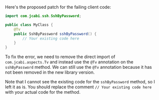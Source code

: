 Here's the proposed patch for the failing client code:
```java
import com.jcabi.ssh.SshByPassword;

public class MyClass {
    @Tv
    public SshByPassword sshByPassword() {
        // Your existing code here
    }
}
```
To fix the error, we need to remove the direct import of `com.jcabi.aspects.Tv` and instead use the `@Tv` annotation on the `sshByPassword` method. We can still use the `@Tv` annotation because it has not been removed in the new library version.

Note that I cannot see the existing code for the `sshByPassword` method, so I left it as is. You should replace the comment `// Your existing code here` with your actual code for the method.